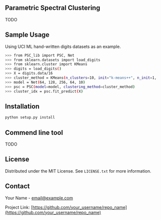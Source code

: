 <!-- Parametric Spectral Clustering -->
## Parametric Spectral Clustering

TODO

<!-- PREREQUISITES -->
<!-- ## Prerequisites

Things you need to install before started.
* torch
    ```sh
    pip3 install torch torchvision torchaudio
    ```
* numpy
    ```sh
    pip install numpy
    ```
* sklearn
    ```sh
    pip3 install -U scikit-learn
    ```
* scipy
    ```sh
    python -m pip install scipy
    ```
* pickle
    ```sh
    pip3 install pickle5
    ``` -->

<!-- SAMPLE USAGE -->
## Sample Usage

Using UCI ML hand-written digits datasets as an example.

```sh
>>> from PSC_lib import PSC, Net
>>> from sklearn.datasets import load_digits
>>> from sklearn.cluster import KMeans
>>> digits = load_digits()
>>> X = digits.data/16
>>> cluster_method = KMeans(n_clusters=10, init="k-means++", n_init=1, max_iter=100, algorithm='elkan')
>>> model = Net(64, 128, 256, 64, 10)
>>> psc = PSC(model=model, clustering_method=cluster_method)
>>> cluster_idx = psc.fit_predict(X)
```

<!-- INSTALLATION -->
## Installation
```sh
python setup.py install
```
<!-- COMMEND LINE TOOL -->
## Commend line tool

TODO

<!-- LICENSE -->
## License

Distributed under the MIT License. See `LICENSE.txt` for more information.

<!-- CONTACT -->
## Contact

Your Name - email@example.com

Project Link: [https://github.com/your_username/repo_name](https://github.com/your_username/repo_name)